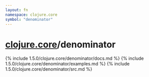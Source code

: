 ```yaml
---
layout: fn
namespace: clojure.core
symbol: "denominator"
---
```


# [clojure.core](../)/denominator

{% include 1.5.0/clojure.core/denominator/docs.md %}
{% include 1.5.0/clojure.core/denominator/examples.md %}
{% include 1.5.0/clojure.core/denominator/src.md %}

